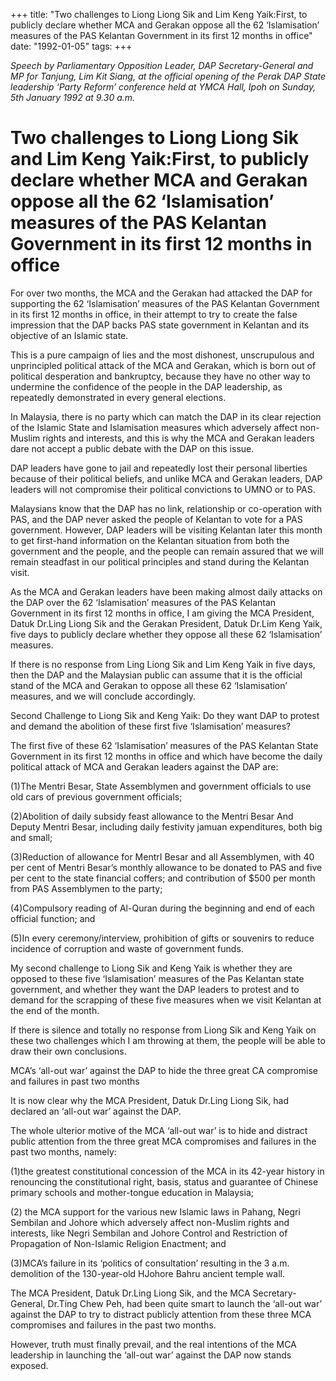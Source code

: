 +++ 
title: "Two challenges to Liong Liong Sik and Lim Keng Yaik:First, to publicly declare whether MCA and Gerakan oppose all the 62 ‘Islamisation’ measures of the PAS Kelantan Government in its first 12 months in office"
date: "1992-01-05"
tags:
+++

_Speech by Parliamentary Opposition Leader, DAP Secretary-General and MP for Tanjung, Lim Kit Siang, at the official opening of the Perak DAP State leadership ‘Party Reform’ conference held at YMCA Hall, Ipoh on Sunday, 5th January 1992 at 9.30 a.m._

# Two challenges to Liong Liong Sik and Lim Keng Yaik:First, to publicly declare whether MCA and Gerakan oppose all the 62 ‘Islamisation’ measures of the PAS Kelantan Government in its first 12 months in office

For over two months, the MCA and the Gerakan had attacked the DAP for supporting the 62 ‘Islamisation’ measures of the PAS Kelantan Government in its first 12 months in office, in their attempt to try to create the false impression that the DAP backs PAS state government in Kelantan and its objective of an Islamic state.</u>

This is a pure campaign of lies and the most dishonest, unscrupulous and unprincipled political attack of the MCA and Gerakan, which is born out of political desperation and bankruptcy, because they have no other way to undermine the confidence of the people in the DAP leadership, as repeatedly demonstrated in every general elections.

In Malaysia, there is no party which can match the DAP in its clear rejection of the Islamic State and Islamisation measures which adversely affect non-Muslim rights and interests, and this is why the MCA and Gerakan leaders dare not accept a public debate with the DAP on this issue.

DAP leaders have gone to jail and repeatedly lost their personal liberties because of their political beliefs, and unlike MCA and Gerakan leaders, DAP leaders will not compromise their political convictions to UMNO or to PAS.

Malaysians know that the DAP has no link, relationship or co-operation with PAS, and the DAP never asked the people of Kelantan to vote for a PAS government. However, DAP leaders will be visiting Kelantan later this month to get first-hand information on the Kelantan situation from both the government and the people, and the people can remain assured that we will remain steadfast in our political principles and stand during the Kelantan visit.

As the MCA and Gerakan leaders have been making almost daily attacks on the DAP over the 62 ‘Islamisation’ measures of the PAS Kelantan Government in its first 12 months in office, I am giving the MCA President, Datuk Dr.Ling Liong Sik and the Gerakan President, Datuk Dr.Lim Keng Yaik, five days to publicly declare whether they oppose all these 62 ‘Islamisation’ measures.

If there is no response from Ling Liong Sik and Lim Keng Yaik in five days, then the DAP and the Malaysian public can assume that it is the official stand of the MCA and Gerakan to oppose all these 62 ‘Islamisation’ measures, and we will conclude accordingly.

Second Challenge to Liong Sik and Keng Yaik: Do they want DAP to protest and demand the abolition of these first five ‘Islamisation’ measures?

The first five of these 62 ‘Islamisation’ measures of the PAS Kelantan State Government in its first 12 months in office and which have become the daily political attack of MCA and Gerakan leaders against the DAP are:

(1)The Mentri Besar, State Assemblymen and government officials to use old cars of previous government officials;

(2)Abolition of daily subsidy feast allowance to the Mentri Besar And Deputy Mentri Besar, including daily festivity jamuan expenditures, both big and small;

(3)Reduction of allowance for MentrI Besar and all Assemblymen, with 40 per cent of Mentri Besar’s monthly allowance to be donated to PAS and five per cent to the state financial coffers; and contribution of $500 per month from PAS Assemblymen to the party; 

(4)Compulsory reading of Al-Quran during the beginning and end of each official function; and

(5)In every ceremony/interview, prohibition of gifts or souvenirs to reduce incidence of corruption and waste of government funds.

My second challenge to Liong Sik and Keng Yaik is whether they are opposed to these five ‘Islamisation’ measures of the Pas Kelantan state government, and whether they want the DAP leaders to protest and to demand for the scrapping of these five measures when we visit Kelantan at the end of the month.

If there is silence and totally no response from Liong Sik and Keng Yaik on these two challenges which I am throwing at them, the people will be able to draw their own conclusions.

MCA’s ‘all-out war’ against the DAP to hide the three great CA compromise and failures in past two months

It is now clear why the MCA President, Datuk Dr.Ling Liong Sik, had declared an ‘all-out war’ against the DAP.

The whole ulterior motive of the MCA ‘all-out war’ is to hide and distract public attention from the three great MCA compromises and failures in the past two months, namely:

(1)the greatest constitutional concession of the MCA in its 42-year history in renouncing the constitutional right, basis, status and guarantee of Chinese primary schools and mother-tongue education in Malaysia;

 (2) the MCA support for the various new Islamic laws in Pahang, Negri Sembilan and Johore which adversely affect non-Muslim rights and interests, like Negri Sembilan and Johore Control and Restriction of Propagation of Non-Islamic Religion Enactment; and

(3)MCA’s failure in its ‘politics of consultation’ resulting in the 3 a.m. demolition of the 130-year-old HJohore Bahru ancient temple wall.

The MCA President, Datuk Dr.Ling Liong Sik, and the MCA Secretary-General, Dr.Ting Chew Peh, had been quite smart to launch the ‘all-out war’ against the DAP to try to distract publicly attention from these three MCA compromises and failures in the past two months.

However, truth must finally prevail, and the real intentions of the MCA leadership in launching the ‘all-out war’ against the DAP now stands exposed.
 
